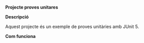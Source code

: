 **Projecte proves unitares**

**Descripció**

Aquest projecte és un exemple de proves unitàries amb JUnit 5.

**Com funciona**

